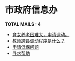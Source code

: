 # 市政府信息办

__TOTAL MAILS : 4__
- [育女养老困难大，申请调动。](../../category/letters/2423.md)
- [教师跨县调动程序是什么？](../../category/letters/2221.md)
- [申请低保问题](../../category/letters/1804.md)
- [寻求帮助](../../category/letters/1354.md)